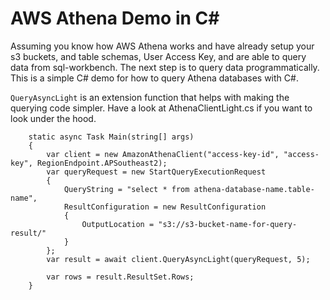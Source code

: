 
# AWS Athena Demo in C#

Assuming you know how AWS Athena works and have already setup your s3 buckets, and table schemas, User Access Key, and are able to query data from sql-workbench. The next step is to query data programmatically. This is a simple C# demo for how to query Athena databases with C#.

`QueryAsyncLight` is an extension function that helps with making the querying code simpler. Have a look at AthenaClientLight.cs if you want to look under the hood.
                
        static async Task Main(string[] args)
        {
            var client = new AmazonAthenaClient("access-key-id", "access-key", RegionEndpoint.APSoutheast2);
            var queryRequest = new StartQueryExecutionRequest
            {
                QueryString = "select * from athena-database-name.table-name",
                ResultConfiguration = new ResultConfiguration
                {
                    OutputLocation = "s3://s3-bucket-name-for-query-result/"
                }
            };
            var result = await client.QueryAsyncLight(queryRequest, 5);

            var rows = result.ResultSet.Rows;
        }


